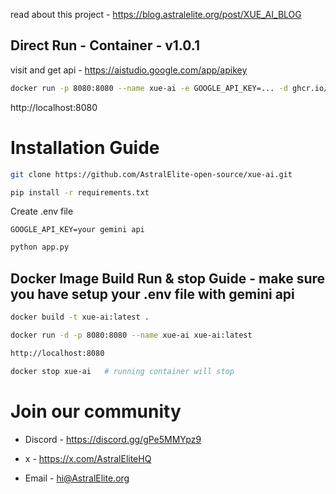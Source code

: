 read about this project - https://blog.astralelite.org/post/XUE_AI_BLOG
## Direct Run - Container - v1.0.1
visit and get api - https://aistudio.google.com/app/apikey
```bash
docker run -p 8080:8080 --name xue-ai -e GOOGLE_API_KEY=... -d ghcr.io/astralelite-open-source/xue-ai:v1.0.1
```
http://localhost:8080

# Installation Guide

```bash
git clone https://github.com/AstralElite-open-source/xue-ai.git
```
```bash
pip install -r requirements.txt
```
Create .env file
```text
GOOGLE_API_KEY=your gemini api
```
```bash
python app.py
```
## Docker Image Build  Run & stop Guide - make sure you have setup your .env file with gemini api

```bash
docker build -t xue-ai:latest .
```
```bash
docker run -d -p 8080:8080 --name xue-ai xue-ai:latest
```
```bash
http://localhost:8080
```
```bash
docker stop xue-ai   # running container will stop
```
# Join our community

- Discord - https://discord.gg/gPe5MMYpz9

- x - https://x.com/AstralEliteHQ

- Email - hi@AstralElite.org
